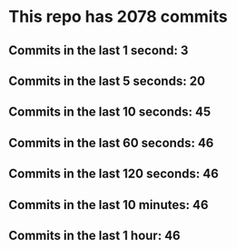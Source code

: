 # This repo has 2078 commits

## Commits in the last 1 second: 3
## Commits in the last 5 seconds: 20
## Commits in the last 10 seconds: 45
## Commits in the last 60 seconds: 46
## Commits in the last 120 seconds: 46
## Commits in the last 10 minutes: 46
## Commits in the last 1 hour: 46
